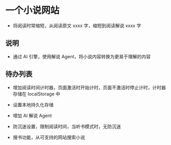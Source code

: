 # 一个小说网站

- 将阅读时常缩短，从阅读原文 xxxx 字，缩短到阅读解说 xxxx 字

## 说明

- 通过 AI 引擎，使用解说 Agent，将小说内容转换为更易于理解的内容

## 待办列表

- 增加阅读时间计时器，页面激活时开始计时，页面不激活时停止计时，计时器存储在 localStorage 中

- 设置本地持久化存储

- 增加 AI 解说 Agent

- 防沉迷设置，限制阅读时间，当听书模式时，无防沉迷

- 搜书功能，从可支持的网站搜索小说
